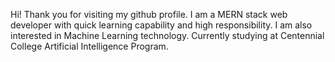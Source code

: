Hi! Thank you for visiting my github profile. 
I am a MERN stack web developer with quick learning capability and high responsibility. 
I am also interested in Machine Learning technology.
Currently studying at Centennial College Artificial Intelligence Program.
